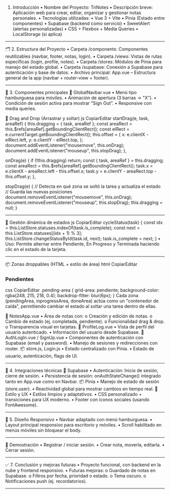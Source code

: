 1. Introducción
•	Nombre del Proyecto: TriNotes
•	Descripción breve: Aplicación web para crear, editar, organizar y gestionar notas personales.
•	Tecnologías utilizadas:
•	Vue 3 + Vite
•	Pinia (Estado entre componentes)
•	Supabase (backend como servicio)
•	SweetAlert (alertas personalizadas)
•	CSS + Flexbox + Media Queries
•	LocalStorage (si aplica)


________________________________________
🗂️ 2. Estructura del Proyecto
•	Carpeta /components: Componentes reutilizables (navbar, footer, notas, login).
•	Carpeta /views: Vistas de rutas específicas (login, profile, notes).
•	Carpeta /stores: Módulos de Pinia para manejo del estado global.
•	Carpeta /supabase: Conexión a Supabase para autenticación y base de datos.
•	Archivo principal: App.vue – Estructura general de la app (navbar + router-view + footer).
________________________________________




🧩 3. Componentes principales
🧭 GlobalNavbar.vue
•	Menú tipo hamburguesa para móviles.
•	Animación de apertura (3 barras → "X").
•	Condición de sesión activa para mostrar “Sign Out”.
•	Responsive con media queries.



🔄 Drag and Drop (Arrastrar y soltar)
js
CopiarEditar
startDrag(e, task, areaRef) {
  this.dragging = { task, areaRef };
  const areaRect = this.$refs[areaRef].getBoundingClientRect();
  const elRect = e.currentTarget.getBoundingClientRect();
  this.offset = {
    x: e.clientX - elRect.left,
    y: e.clientY - elRect.top,
  };
  document.addEventListener("mousemove", this.onDrag);
  document.addEventListener("mouseup", this.stopDrag);
},

onDrag(e) {
  if (!this.dragging) return;
  const { task, areaRef } = this.dragging;
  const areaRect = this.$refs[areaRef].getBoundingClientRect();
  task.x = e.clientX - areaRect.left - this.offset.x;
  task.y = e.clientY - areaRect.top - this.offset.y;
},

stopDrag(e) {
  // Detecta en qué zona se soltó la tarea y actualiza el estado
  // Guarda las nuevas posiciones
  document.removeEventListener("mousemove", this.onDrag);
  document.removeEventListener("mouseup", this.stopDrag);
  this.dragging = null;
}
________________________________________
🔁 Gestión dinámica de estados
js
CopiarEditar
cycleStatus(task) {
  const idx = this.ListStore.statuses.indexOf(task.is_complete);
  const next = this.ListStore.statuses[(idx + 1) % 3];
  this.ListStore.changeStatusById(task.id, next);
  task.is_complete = next;
}
•	Uso: Permite alternar entre Pendiente, En Progreso y Terminada haciendo clic en el estado de la tarjeta.
________________________________________


📦 Zonas droppables (HTML + estilo de área)
html
CopiarEditar
<!-- Zona de tareas Pendientes -->
<div class="drop-area pending-area" ref="pendingArea">
  <h3>Pendientes</h3>
  <div
    v-for="task in pendingTasks"
    :key="task.id"
    class="task-card pending"
    @mousedown="startDrag($event, task, 'pendingArea')"
    :style="getStyle(task, 'pendingArea')"
  >
    <!-- contenido de la tarjeta -->
  </div>
</div>
css
CopiarEditar
.pending-area {
  grid-area: pendiente;
  background-color: rgba(248, 215, 218, 0.4);
  backdrop-filter: blur(6px);
}
Cada zona (pendingArea, inprogressArea, doneArea) actúa como un "contenedor de caída", permitiendo cambiar el estado al soltar una tarea dentro de ellas.

📒 NotesApp.vue
•	Área de notas con:
o	Creación y edición de notas.
o	Cambio de estado (ej. completada, pendiente).
o	Funcionalidad drag & drop.
o	Transparencia visual en tarjetas.
👤 ProfileLog.vue
•	Vista de perfil del usuario autenticado.
•	Información del usuario desde Supabase.
🔐 AuthLogIn.vue / SignUp.vue
•	Componentes de autenticación con Supabase (email y password).
•	Manejo de sesiones y redirecciones con router.
📦 store.js, Login.js
•	Estado centralizado con Pinia.
•	Estado de usuario, autenticación, flags de UI.
________________________________________
🔌 4. Integraciones técnicas
🔐 Supabase
•	Autenticación: Inicio de sesión, cierre de sesión.
•	Persistencia de sesión: onAuthStateChange() integrado tanto en App.vue como en Navbar.
📦 Pinia
•	Manejo de estado de sesión (store.user).
•	Reactividad global para mostrar cambios en tiempo real.
🎨 Estilo y UX
•	Estilos limpios y adaptativos.
•	CSS personalizado + transiciones para UX moderno.
•	Footer con íconos sociales (usando FontAwesome).
________________________________________
📱 5. Diseño Responsivo
•	Navbar adaptado con menú hamburguesa.
•	Layout principal responsivo para escritorio y móviles.
•	Scroll habilitado en menús móviles sin bloquear el body.
________________________________________
🧪  Demostración 
•	Registrar / iniciar sesión.
•	Crear nota, moverla, editarla.
•	Cerrar sesión.
________________________________________
✅ 7. Conclusión y mejoras futuras
•	Proyecto funcional, con backend en la nube y frontend responsivo.
•	Futuras mejoras:
o	Guardado de notas en Supabase.
o	Filtros por fecha, prioridad o estado.
o	Tema oscuro.
o	Notificaciones push (ej. recordatorios).
________________________________________



